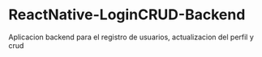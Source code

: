# ReactNative-LoginCRUD-Backend
Aplicacion backend para el registro de usuarios, actualizacion del perfil y crud
